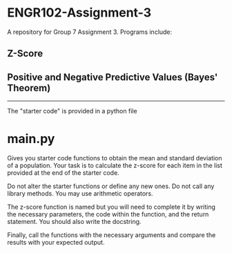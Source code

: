 # ENGR102-Assignment-3

A repository for Group 7 Assignment 3. Programs include:

## Z-Score

## Positive and Negative Predictive Values (Bayes' Theorem)

---

The "starter code" is provided in a python file

# main.py

Gives you starter code functions to obtain the mean and standard deviation of a population. Your task is to calculate the z-score for each item in the list provided at the end of the starter code.

Do not alter the starter functions or define any new ones. Do not call any library methods. You may use arithmetic operators.

The z-score function is named but you will need to complete it by writing the necessary parameters, the code within the function, and the return statement. You should also write the docstring.

Finally, call the functions with the necessary arguments and compare the results with your expected output.

